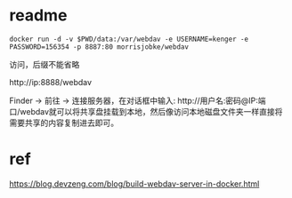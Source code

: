# readme
```
docker run -d -v $PWD/data:/var/webdav -e USERNAME=kenger -e PASSWORD=156354 -p 8887:80 morrisjobke/webdav
```

访问，后缀不能省略

http://ip:8888/webdav

Finder -> 前往 -> 连接服务器，在对话框中输入: http://用户名:密码@IP:端口/webdav就可以将共享盘挂载到本地，然后像访问本地磁盘文件夹一样直接将需要共享的内容复制进去即可。



# ref
https://blog.devzeng.com/blog/build-webdav-server-in-docker.html


